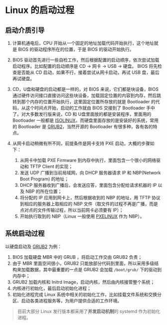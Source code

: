 # Linux 的启动过程

## 启动介质引导

1. 计算机通电后，CPU 开始从一个固定的地址加载代码开始执行，这个地址就是 BIOS 的驱动程序所在的位置，于是 BIOS 的驱动开始执行。

2. BIOS 驱动首先进行一些自检工作，然后根据配置的启动顺序，依次尝试加载启动程序。比如配置的启动顺序是 CD -> 网卡 -> USB -> 硬盘。 BIOS 将先检查是否能从 CD 启动，如果不行，接着尝试从网卡启动，再试 USB 盘，最后再试硬盘。

3. CD，U盘和硬盘的启动都是一样的，对 BIOS 来说，它们都是块设备，BIOS 通过硬件访问接口直接访问这些块设备，加载固定位置的内容到内存，然后跳转到那个内存的位置开始执行，这里固定位置所存放的就是 Bootloader 的代码，从这个时间点开始，启动的工作就由 BIOS 交接到了 Bootloader 手中了。对大多数发行版来说，CD 和 U盘里面放的都是安装程序，里面用的 Bootloader 一般都是 [ISOLINUX](https://wiki.syslinux.org/wiki/index.php?title=ISOLINUX)，而硬盘里面存放的是安装好的系统，常用的 Bootloader 是 [GRUB2](https://www.gnu.org/software/grub/)，当然开源的 Bootloader 有很多种，各有各的特点。

4. 从网卡启动稍微有所不同，前提条件是网卡支持 PXE 启动，大概的步骤如下：

    1. 从网卡中加载 PXE Firmware 到内存中执行，里面包含一个很小的网络驱动和 TFTP Client 的实现；
    2. 发送 UDP 广播到当前局域网，向 DHCP 服务器请求 IP 和 NBP(Network Boot Program) 的地址；
    3. DHCP 服务器收到广播后，会发送应答，里面包含分配给请求机器的 IP 以及 NBP 的所在位置；
    4. 将分配的 IP 应用到网卡上，然后根据收到的 NBP 的地址，用 TFTP 协议到相应的服务器上取相应的 NBP 文件（取文件的过程不再是广播，而是点对点的文件传输过程，所以当前网卡必须要有 IP）；
    5. 开始执行取到的 NBP（Linux 一般使用 [PXELINUX](https://wiki.syslinux.org/wiki/index.php?title=PXELINUX) 作为 NBP）。

## 系统启动过程

以硬盘启动及 [GRUB2](https://en.wikipedia.org/wiki/GNU_GRUB) 为例：

1. BIOS 加载硬盘 MBR 中的 GRUB ，将启动工作交由 GRUB2 负责；
2. 由于 MBR 里面空间很小，GRUB2 只能放部分代码到里面，所以采用多级结构来加载数据，其中最重要的一点是 GRUB2 会加载 `/boot/grub/` 下的驱动到内存中；
3. GRUB2 加载内核和 Initrd Image，启动内核，然后由内核接管整个系统；
4. 内核进行初始化，最后启动初始化进程；
5. 初始化进程完成 Linux 系统中相关的初始化工作，比如挂载文件系统和交换分区、启动各类进程服务等，为用户提供合适的工作环境。

> 目前大部分 Linux 发行版本都采用了**并发启动机制**的 systemd 作为初始化进程。

